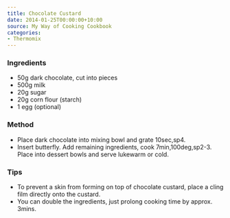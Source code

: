 ```yaml
---
title: Chocolate Custard
date: 2014-01-25T00:00:00+10:00
source: My Way of Cooking Cookbook
categories:
- Thermomix
---
```










### Ingredients

* 50g dark chocolate, cut into pieces
* 500g milk
* 20g sugar
* 20g corn flour (starch)
* 1 egg (optional)

### Method

* Place dark chocolate into mixing bowl and grate 10sec,sp4.
* Insert butterfly.  Add remaining ingredients, cook 7min,100deg,sp2-3.  Place into dessert bowls and serve lukewarm or cold.

### Tips

* To prevent a skin from forming on top of chocolate custard, place a cling film directly onto the custard.
* You can double the ingredients, just prolong cooking time by approx. 3mins.
